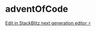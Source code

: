 # adventOfCode

[Edit in StackBlitz next generation editor ⚡️](https://stackblitz.com/~/github.com/mthdht/adventOfCode)